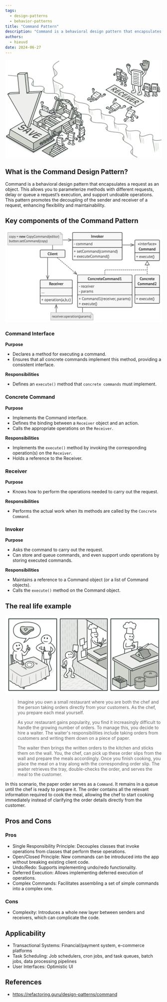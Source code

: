 ```yaml
---
tags: 
  - design-patterns
  - behavior-patterns
title: "Command Pattern"
description: "Command is a behavioral design pattern that encapsulates a request as an object. This allows you to parameterize methods with different requests, delay or queue a request’s execution, and support undoable operations. This pattern promotes the decoupling of the sender and receiver of a request, enhancing flexibility and maintainability."
authors:
  - hieuvd
date: 2024-06-27
---
```


![Command Pattern](assets/command-pattern_command-en-2x.webp)

## What is the Command Design Pattern?

Command is a behavioral design pattern that encapsulates a request as an object. This allows you to parameterize methods with different requests, delay or queue a request’s execution, and support undoable operations. This pattern promotes the decoupling of the sender and receiver of a request, enhancing flexibility and maintainability.

## Key components of the Command Pattern

![Structure of the Command design pattern](assets/command-pattern_structure-2x.webp)

### Command Interface
**Purpose**

- Declares a method for executing a command.
- Ensures that all concrete commands implement this method, providing a consistent interface.

**Responsibilities**

- Defines an `execute()` method that `concrete commands` must implement.

### Concrete Command
**Purpose**

- Implements the Command interface.
- Defines the binding between a `Receiver` object and an action.
- Calls the appropriate operations on the `Receiver`.

**Responsibilities**

- Implements the `execute()` method by invoking the corresponding operation(s) on the `Receiver`.
- Holds a reference to the Receiver.

### Receiver
**Purpose**

- Knows how to perform the operations needed to carry out the request.

**Responsibilities**

- Performs the actual work when its methods are called by the `Concrete Command`.

### Invoker
**Purpose**

- Asks the command to carry out the request.
- Can store and queue commands, and even support undo operations by storing executed commands.

**Responsibilities**

- Maintains a reference to a Command object (or a list of Command objects).
- Calls the `execute()` method on the Command object.

## The real life example

![Restaurent](assets/command-pattern_command-comic-1-2x.webp)

> Imagine you own a small restaurant where you are both the chef and the person  taking orders directly from your customers. As the chef, you prepare each meal  yourself.
>
> As your restaurant gains popularity, you find it increasingly difficult to handle the growing number of orders. To manage this, you decide to hire a waiter. The waiter's responsibilities include taking orders from customers and writing them down on a piece of paper.
>
> The waiter then brings the written orders to the kitchen and sticks them on the wall. You, the chef, can pick up these order slips from the wall and prepare the meals accordingly. Once you finish cooking, you place the meal on a tray along with the corresponding order slip.
The waiter retrieves the tray, double-checks the order, and serves the meal to the customer. 

In this scenario, the paper order serves as a `Command`. It remains in a queue until the chef is ready to prepare it. The order contains all the relevant information required to cook the meal, allowing the chef to start cooking immediately instead of clarifying the order details directly from the customer.

## Pros and Cons

### Pros

- Single Responsibility Principle: Decouples classes that invoke operations from classes that perform these operations.
- Open/Closed Principle: New commands can be introduced into the app without breaking existing client code.
- Undo/Redo: Supports implementing undo/redo functionality.
- Deferred Execution: Allows implementing deferred execution of operations.
- Complex Commands: Facilitates assembling a set of simple commands into a complex one.

### Cons

- Complexity: Introduces a whole new layer between senders and receivers, which can complicate the code.

## Applicability

- Transactional Systems: Financial/payment system, e-commerce platforms
- Task Scheduling: Job schedulers, cron jobs, and task queues, batch jobs, data processing pipelines
- User Interfaces: Optimistic UI

## References
- https://refactoring.guru/design-patterns/command
